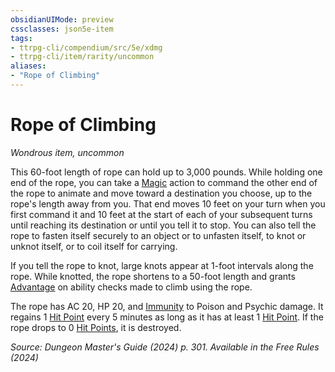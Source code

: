 ```yaml
---
obsidianUIMode: preview
cssclasses: json5e-item
tags:
- ttrpg-cli/compendium/src/5e/xdmg
- ttrpg-cli/item/rarity/uncommon
aliases: 
- "Rope of Climbing"
---
```

# Rope of Climbing
*Wondrous item, uncommon*  



This 60-foot length of rope can hold up to 3,000 pounds. While holding one end of the rope, you can take a [Magic](3-Mechanics/CLI/rules/actions.md#Magic) action to command the other end of the rope to animate and move toward a destination you choose, up to the rope's length away from you. That end moves 10 feet on your turn when you first command it and 10 feet at the start of each of your subsequent turns until reaching its destination or until you tell it to stop. You can also tell the rope to fasten itself securely to an object or to unfasten itself, to knot or unknot itself, or to coil itself for carrying.

If you tell the rope to knot, large knots appear at 1-foot intervals along the rope. While knotted, the rope shortens to a 50-foot length and grants [Advantage](3-Mechanics/CLI/rules/variant-rules/advantage-xphb.md) on ability checks made to climb using the rope.

The rope has AC 20, HP 20, and [Immunity](3-Mechanics/CLI/rules/variant-rules/immunity-xphb.md) to Poison and Psychic damage. It regains 1 [Hit Point](3-Mechanics/CLI/rules/variant-rules/hit-points-xphb.md) every 5 minutes as long as it has at least 1 [Hit Point](3-Mechanics/CLI/rules/variant-rules/hit-points-xphb.md). If the rope drops to 0 [Hit Points](3-Mechanics/CLI/rules/variant-rules/hit-points-xphb.md), it is destroyed.

*Source: Dungeon Master's Guide (2024) p. 301. Available in the Free Rules (2024)*